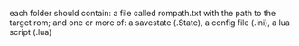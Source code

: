 each folder should contain:
    a file called rompath.txt with the path to the target rom; and
    one or more of: a savestate (.State), a config file (.ini), a lua script (.lua)
